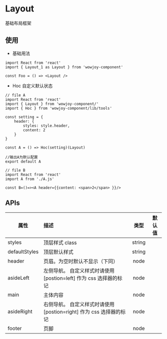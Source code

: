 # Layout

基础布局框架

## 使用

- 基础用法

```
import React from 'react'
import { Layout_1 as Layout } from 'wowjoy-component'

const Foo = () => <Layout />
```

- Hoc 自定义默认状态

```
// file A
import React from 'react'
import { Layout } from 'wowjoy-component/'
import { Hoc } from 'wowjoy-component/lib/tools'

const setting = {
    header: {
        styles: style.header,
        content: 2
    }
}

const A = () => Hoc(setting)(Layout)

//输出A为默认配置
export default A
```

```
// file B
import React from 'react'
import A from './A.js'

const B=()=><A header={{content: <span>2</span> }}/>
```

## APIs

| 属性          | 描述                                                                |  类型  | 默认值 |
| ------------- | :------------------------------------------------------------------ | :----: | :----: |
| styles        | 顶层样式 class                                                      | string |        |
| defaultStyles | 顶层默认样式                                                        | string |        |
| header        | 页眉。为空时默认不显示（下同）                                      |  node  |        |
| asideLeft     | 左侧导航。 自定义样式时请使用 [postion=left] 作为 css 选择器的标记  |  node  |        |
| main          | 主体内容                                                            |  node  |        |
| asideRight    | 右侧导航。 自定义样式时请使用 [postion=right] 作为 css 选择器的标记 |  node  |        |
| footer        | 页脚                                                                |  node  |        |
